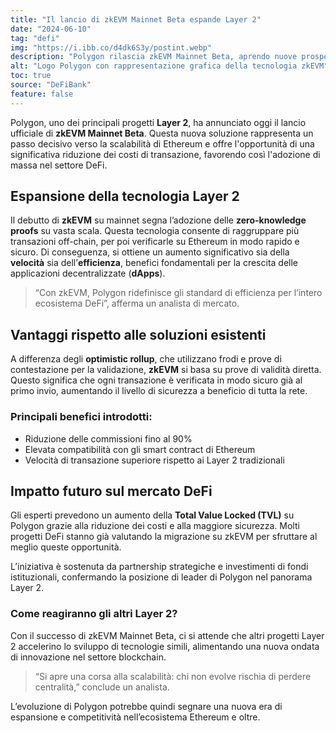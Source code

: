 ```yaml
---
title: "Il lancio di zkEVM Mainnet Beta espande Layer 2"
date: "2024-06-10"
tag: "defi"
img: "https://i.ibb.co/d4dk6S3y/postint.webp"
description: "Polygon rilascia zkEVM Mainnet Beta, aprendo nuove prospettive per la scalabilità."
alt: "Logo Polygon con rappresentazione grafica della tecnologia zkEVM"
toc: true
source: "DeFiBank"
feature: false
---
```


Polygon, uno dei principali progetti **Layer 2**, ha annunciato oggi il lancio ufficiale di **zkEVM Mainnet Beta**. Questa nuova soluzione rappresenta un passo decisivo verso la scalabilità di Ethereum e offre l'opportunità di una significativa riduzione dei costi di transazione, favorendo così l'adozione di massa nel settore DeFi.

## Espansione della tecnologia Layer 2

Il debutto di **zkEVM** su mainnet segna l’adozione delle **zero-knowledge proofs** su vasta scala. Questa tecnologia consente di raggruppare più transazioni off-chain, per poi verificarle su Ethereum in modo rapido e sicuro. Di conseguenza, si ottiene un aumento significativo sia della **velocità** sia dell’**efficienza**, benefici fondamentali per la crescita delle applicazioni decentralizzate (**dApps**).

> “Con zkEVM, Polygon ridefinisce gli standard di efficienza per l’intero ecosistema DeFi”, afferma un analista di mercato.

## Vantaggi rispetto alle soluzioni esistenti

A differenza degli **optimistic rollup**, che utilizzano frodi e prove di contestazione per la validazione, **zkEVM** si basa su prove di validità diretta. Questo significa che ogni transazione è verificata in modo sicuro già al primo invio, aumentando il livello di sicurezza a beneficio di tutta la rete.

### Principali benefici introdotti:
- Riduzione delle commissioni fino al 90%
- Elevata compatibilità con gli smart contract di Ethereum
- Velocità di transazione superiore rispetto ai Layer 2 tradizionali

## Impatto futuro sul mercato DeFi

Gli esperti prevedono un aumento della **Total Value Locked (TVL)** su Polygon grazie alla riduzione dei costi e alla maggiore sicurezza. Molti progetti DeFi stanno già valutando la migrazione su zkEVM per sfruttare al meglio queste opportunità.

L’iniziativa è sostenuta da partnership strategiche e investimenti di fondi istituzionali, confermando la posizione di leader di Polygon nel panorama Layer 2.

### Come reagiranno gli altri Layer 2?

Con il successo di zkEVM Mainnet Beta, ci si attende che altri progetti Layer 2 accelerino lo sviluppo di tecnologie simili, alimentando una nuova ondata di innovazione nel settore blockchain.

> “Si apre una corsa alla scalabilità: chi non evolve rischia di perdere centralità,” conclude un analista.

L’evoluzione di Polygon potrebbe quindi segnare una nuova era di espansione e competitività nell’ecosistema Ethereum e oltre.